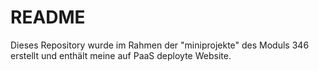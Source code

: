 # README

Dieses Repository wurde im Rahmen der "miniprojekte" des Moduls 346 erstellt und enthält meine auf PaaS deployte Website.
